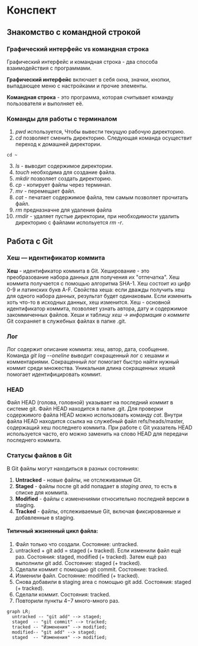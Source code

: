 # Конспект

## Знакомство с командной строкой

### **Графический интерфейс vs командная строка**

Графический интерфейс и командная строка - два способа взаимодействия с программами.

**Графический интерфейс** включает в себя окна, значки, кнопки, выпадающее меню с настройками и прочие элементы.

__Командная строка__ - это программа, которая считывает команду пользователя и выполняет её.

### Команды для работы с терминалом

1. *pwd* используется, Чтобы вывести текущую рабочую директорию.
2. *cd* позволяет сменить директорию. Следующая команда осуществит переход к домашней директории.
```
cd ~
```
3. *ls* - выводит содержимое директории.
4. *touch* необходима для создание файла.
5. *mkdir* позволяет создать директорию.
6. *cp* - копирует файлы через терминал.
7. *mv* - перемещает файл.
8. _cat_ - печатает содержимое файла, тем самым позволяет прочитать файл.
9. *rm* предназначне для удаления файла
10. *rmdir* - удаляет пустые директории, при необходимости удалить директорию с файлами испольуется *rm -r*.

## **Работа с Git**

### **Хеш — идентификатор коммита**

**Хеш** - идентификатор коммита в Git. Хеширование - это преобразование набора данных для получения их "отпечатка".
Хеш коммита получается с помощью алгоритма SHA-1. Хеш состоит из цифр 0-9 и латинских букв A-F.
Свойства хеша: если дважды получить хеш для одного набора данных, результат будет одинаковым. Если изменить хоть что-то в исходных данных, хеш изменится.
Хеш - основной идентификатор коммита, позволяет узнать автора, дату и содержимое закоммиченных файлов.
Хеши и таблицу *хеш → информация о коммите* Git сохраняет в служебных файлах в папке .git.

### **Лог**

Лог содержит описание коммита: хеш, автор, дата, сообщение.
Команда *git log --oneline* выводит сокращенный лог с хешами и комментариями. Сокращенный лог помогает быстро найти нужный коммит среди множества.
Уникальная длина сокращенных хешей помогает идентифицировать коммит.

### **HEAD**

Файл HEAD (голова, головной) указывает на последний коммит в системе git. Файл HEAD находится в папке .git. Для проверки содержимого файла HEAD можно использовать команду *cat*. Внутри файла HEAD находится ссылка на служебный файл refs/heads/master, содержащий хеш последнего коммита. При работе с Git указатель HEAD используется часто, его можно заменить на слово HEAD для передачи последнего коммита.

### **Статусы файлов в Git**

В Git файлы могут находиться в разных состояниях:
1. **Untracked** - новые файлы, не отслеживаемые Git.
2. **Staged** - файлы после git add  попадает в *staging area*, то есть в списке для коммита.
3. **Modified** - файлы с изменениями относительно последней версии в staging.
4. **Tracked** - файлы, отслеживаемые Git, включая фиксированные и добавленные в staging.
#### Типичный жизненный цикл файла: 
1. Файл только что создали. Состояние: untracked.
2. untracked + git add = staged (+ tracked). Если изменили файл ещё раз. Состояния: staged, modified (+ tracked). Затем ещё раз выполнили git add. Состояние: staged (+ tracked).
3. Сделали коммит с помощью git commit. Состояние: tracked.
4. Изменили файл. Состояние: modified (+ tracked).
5. Снова добавили в staging area с помощью git add. Состояния: staged (+ tracked).
6. Сделали коммит. Состояния: tracked.
7. Повторили пункты 4−7 много-много раз.

```mermaid
graph LR;
  untracked -- "git add" --> staged;
  staged  -- "git commit" --> tracked;
  tracked -- "Изменения" --> modified;
  modified-- "git add" --> staged;
  staged  -- "Изменения" --> modified;
```

